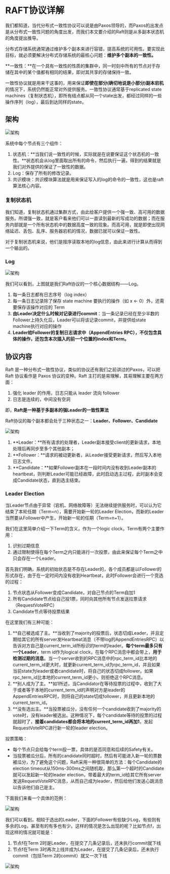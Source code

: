 # RAFT协议详解

我们都知道，当代分布式一致性协议可以说是由Paxos领导的，而Paxos的出发点是从分布式一致性问题的角度出发，而我们本文要介绍的Raft则是从多副本状态机的角度提出推导。

分布式存储系统通常通过维护多个副本来进行容错，提高系统的可用性。要实现此目标，就必须要解决分布式存储系统的最核心问题：**维护多个副本的一致性。**

**一致性：**在一个具有一致性的性质的集群中，同一时刻中所有的节点对于存储在其中的某个值都有相同的结果，即对其共享的存储保持一致。

一致性协议就是用来干这事的，用来保证**即使在部分(确切地说是小部分)副本宕机**的情况下，系统仍然能正常对外提供服务。一致性协议通常基于replicated state machines（复制状态机），即所有结点都从同一个state出发，都经过同样的一些操作序列（log），最后到达同样的state。

## 架构

![架构](./pics/raft_1.png)

系统中每个节点有三个组件：

1. 状态机：**当我们说一致性的时候，实际就是在说要保证这个状态机的一致性。**状态机会从log里面取出所有的命令，然后执行一遍，得到的结果就是我们对外提供的保证了一致性的数据。
2. Log：保存了所有的修改记录。
3. 共识模块：共识模块算法就是用来保证写入的log的命令的一致性，这也是raft算法核心内容。

### 复制状态机

我们知道，复制状态机通过集群方式，由此给客户提供一个强一致、高可用的数据服务。所谓强一致，就是客户看来他们可以一直读到最新的写成功的数据；而在服务内部就是一个所有状态机中的数据高度一致的现象。而高可用，就是即使出现网络延迟、丢包、乱序、服务器宕机的情况，数据已就可以保证一致性。

对于复制状态机来说，他们是按序读取本地的log信息，由此来进行计算从而得到一个输出的。

### Log

![架构](./pics/raft_12.png)

我们可以看到，上图就是我们Raft协议的一个核心数据结构——Log。

1. 每一条日志都有日志序号（log index）
2. 每一条日志记录除了保存 state machine 要执行的操作（如 x ← 0）外，还需要保存该操作对应的 Term
3. **由Leader决定什么时候对记录进行commit**：当一条记录已经在至少半数的Follower上持久化后，Leader可以将该记录commit，并提供给state machine执行对应的操作
4. **Leader给Follower的复制日志请求中（AppendEntries RPC），不仅包含具体的操作，还包含本次插入的前一个位置的index和Term。**

## 协议内容

Raft 是一种分布式一致性协议，类似的协议还有我们之前讲过的Paxos，可以把 Raft 协议看作是 Paxos 协议的变种。Raft 主打的是易理解，其易理解主要在两方面：

1. 强化 leader 的作用，日志只能从 leader 流向 follower
2. 日志是连续的，中间没有空洞

即，**Raft是一种基于多副本的强Leader的一致性算法**

Raft协议的每个副本都会处于三种状态之一：**Leader、Follower、Candidate**

![架构](./pics/raft_11.png)

1. **Leader：**所有请求的处理者，Leader副本接受client的更新请求，本地处理后再同步至多个其他副本；
2. **Follower：**请求的被动更新者，从Leader接受更新请求，然后写入本地日志文件。
3. **Candidate：**如果Follower副本在一段时间内没有收到Leader副本的heartbeat，则判断Leader可能已经故障，此时启动选主过程，此时副本会变成Candidate状态，直到选主结束。

### Leader Election

当Leader节点由于异常（宕机、网络故障等）无法继续提供服务时，可以认为它结束了本轮任期（Term=n），需要开始新一轮的Leader Election，而新的Leader当然要从Follower中产生，开始新一轮的任期（Term=n+1）。

我们在这里简单介绍一下Term的含义，作为一个logic clock，Term有两个主要作用：

1. 识别过期信息
2. 通过限制使得在每个Term之内只能进行一次投票，由此来保证每个Term之中只会存在一个Leader。

首先我们明确，系统的初始状态是不存在Leader的，各个成员都是以Follower的形式存在，由于在一定时间内没有收到Heartbeat，此时Follower会进行一个竞选的过程：

1. 节点状态从Follower变成Candidate，对自己节点的Term自加1
2. 所有Candidate节点给自己投1票，同时向其他所有节点发送拉票请求（RequestVoteRPC）
3. Candidate节点等待投票结果

在这里我们有三种可能：

1. **自己被选成了主。**当收到了majority的投票后，状态切成Leader，并且定期给其它的所有server发Heartbeat消息（不带log的AppendEntriesRPC）以告诉对方自己是current_term_id所标识的term的leader。**每个term最多只有一个Leader**，term id作为logical clock，在每个RPC消息中都会带上，**用于检测过期的消息**。当一个server收到的RPC消息中的rpc_term_id比本地的current_term_id更大时，就更新current_term_id为rpc_term_id，并且如果当前state为leader或者candidate时，将自己的状态切成follower。如果rpc_term_id比本地的current_term_id更小，则拒绝这个RPC消息。
2. **别人成为了主。**如1所述，当Candidator在等待投票的过程中，收到了大于或者等于本地的current_term_id的声明对方是leader的AppendEntriesRPC时，则将自己的state切成follower，并且更新本地的current_term_id。
3. **没有选出主。**当投票被瓜分，没有任何一个candidate收到了majority的vote时，没有leader被选出。这种情况下，每个candidate等待的投票的过程就超时了，**接着candidates都会将本地的current_term_id再加1**，发起RequestVoteRPC进行新一轮的leader election。

投票策略：

* 每个节点只会给每个term投一票，具体的是否同意和后续的Safety有关。
* 当投票被瓜分后，所有的candidate同时超时，然后有可能进入新一轮的票数被瓜分，为了避免这个问题，Raft采用一种很简单的方法：每个Candidate的election timeout从150ms-300ms之间随机取，那么第一个超时的Candidate就可以发起新一轮的leader election，带着最大的term_id给其它所有server发送RequestVoteRPC消息，从而自己成为leader，然后给他们发送心跳消息以告诉他们自己是主。

下面我们来看一个具体的范例：

![架构](./pics/raft_2.png)

我们可以看到，相较于选出的Leader，下面的Follower有些缺少Log，有些则有多余的Log，甚至有的有多也有少。这样的情况是怎么出现的呢？比如节点f，出现这样的情况就可能是：

1. 节点f在Term 2时是Leader，在提交了几条记录后，还未执行commit就下线
2. 节点f在Term 3时再次上线并成为Leader，在提交了几条记录后，还未执行commit（包括Term 2的commit）就又一次下线





![架构](./pics/raft_3.png)

